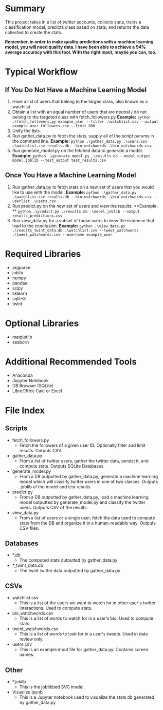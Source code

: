 # Summary
This project takes in a list of twitter accounts, collects stats, trains a classification model, predicts class based on stats, and returns the data collected to create the stats.

**Remember, in order to make quality predictions with a machine learning model, you will need quality data. I have been able to achieve a 94% average accuracy with this tool. With the right input, maybe you can, too.**

# Typical Workflow
## If You Do Not Have a Machine Learning Model
1. Have a list of users that belong to the targed class, also known as a watchlist.
2. Obtain a list with an equal number of users that are neutral / do not belong to the targeted class with fetch_followers.py **Example:** ```python .\fetch_followers.py example_user --filter .\watchlist.csv --output example_user_followers.csv --limit 800```
3. Unify the lists.
4. Run gather_data.py to fetch the stats, supply all of the script params in the command line. **Example:** ```python .\gather_data.py .\users.csv .\watchlist.csv results.db --bio_watchwords .\bio_watchwords.csv```
5. Run generate_model.py on the fetched data to generate a model. **Example:** ```python .\generate_model.py .\results.db --model_output model.joblib --test_output test_results.csv```
## Once You Have a Machine Learning Model
1. Run gather_data.py to fetch stats on a new set of users that you would like to use with the model. **Example:** ```python .\gather_data.py .\watchlist.csv results.db --bio_watchwords .\bio_watchwords.csv --userlist .\users.csv```
2. Run predict.py on the new set of users and view the results. **Example: ** ```python .\predict.py .\results.db .\model.joblib --output results_predictions.csv```
4. Run view_data.py for a subset of those users to view the evidence that lead to the conclusion. **Example:** ```python .\view_data.py .\results_twint_data.db .\watchlist.csv --tweet_watchwords .\tweet_watchwords.csv --username example_user```

# Required Libraries
* argparse
* joblib
* numpy
* pandas
* scipy
* sklearn
* sqlite3
* twint

# Optional Libraries
* matplotlib
* seaborn

# Additional Recommended Tools
* Anaconda
* Jupyter Notebook
* DB Browser (SQLite)
* LibreOffice Calc or Excel

# File Index
## Scripts
* fetch_followers.py
    * Fetch the followers of a given user ID. Optionally filter and limit results. Outputs CSV.
* gather_data.py
    * From a list of twitter users, gather the twitter data, persist it, and compute stats. Outputs SQLite Databases.
* generate_model.py
    * From a DB outputted by gather_data.py, generate a machine learning model which will classify twitter users in one of two classes. Outputs .joblib of the model and test results.
* predict.py
    * From a DB outputted by gather_data.py, load a machine learning model outputted by generate_model.py and classify the twitter users. Outputs CSV of the results.
* view_data.py
    * From a list of users or a single user, fetch the data used to compute stats from the DB and organize it in a human-readable way. Outputs CSV files.

## Databases
* *.db
    * The computed stats outputted by gather_data.py
* *_twint_data.db
    * The twint twitter data outputted by gather_data.py

## CSVs
* watchlist.csv
    * This is a list of the users we want to watch for in other user's twitter interactions. Used to compute stats.
* bio_watchwords.csv
    * This is a list of words to watch for in a user's bio. Used to compute stats.
* tweet_watchwords.csv
    * This is a list of words to look for in a user's tweets. Used in data review only.
* users.csv
    * This is an example input file for gather_data.py. Contains screen names.

## Other
* *.joblib
    * This is the joblibbed SVC model.
* Visualize.ipynb
    * This is a Jupyter notebook used to visualize the stats db generated by gather_data.py